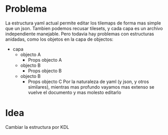 # Problema
La estructura yaml actual permite editar los tilemaps de forma mas simple que un json.
Tambien podemos recusar tilesets, y cada capa es un archivo independiente manejable.
Pero todavia hay problemas con estructuras anidadas, como los objetos en la capa de objectos:
- capa
	- objecto A
		- Props objecto A
	- objecto B
		- Props objecto B
	- objecto B
		- Props objecto C
Por la naturaleza de yaml (y json, y otros similares), mientras mas profundo vayamos mas extenso se vuelve el documento y mas molesto editarlo

# Idea
Cambiar la estructura por KDL